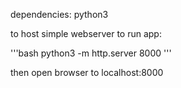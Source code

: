 
dependencies: python3

to host simple webserver to run app:

'''bash
python3 -m http.server 8000
'''

then open browser to localhost:8000
